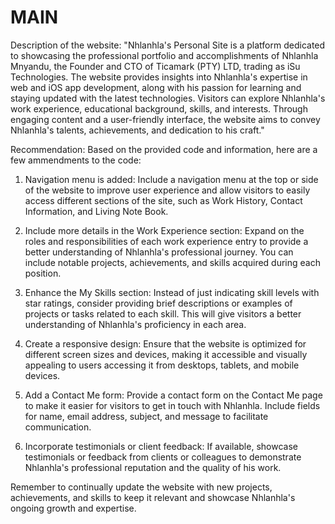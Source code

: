 # MAIN
Description of the website:
"Nhlanhla's Personal Site is a platform dedicated to showcasing the professional portfolio and accomplishments of Nhlanhla Mnyandu, the Founder and CTO of Ticamark (PTY) LTD, trading as iSu Technologies. The website provides insights into Nhlanhla's expertise in web and iOS app development, along with his passion for learning and staying updated with the latest technologies. Visitors can explore Nhlanhla's work experience, educational background, skills, and interests. Through engaging content and a user-friendly interface, the website aims to convey Nhlanhla's talents, achievements, and dedication to his craft."

Recommendation:
Based on the provided code and information, here are a few ammendments to the code:

1. Navigation menu is added: Include a navigation menu at the top or side of the website to improve user experience and allow visitors to easily access different sections of the site, such as Work History, Contact Information, and Living Note Book.

2. Include more details in the Work Experience section: Expand on the roles and responsibilities of each work experience entry to provide a better understanding of Nhlanhla's professional journey. You can include notable projects, achievements, and skills acquired during each position.

3. Enhance the My Skills section: Instead of just indicating skill levels with star ratings, consider providing brief descriptions or examples of projects or tasks related to each skill. This will give visitors a better understanding of Nhlanhla's proficiency in each area.

4. Create a responsive design: Ensure that the website is optimized for different screen sizes and devices, making it accessible and visually appealing to users accessing it from desktops, tablets, and mobile devices.

5. Add a Contact Me form: Provide a contact form on the Contact Me page to make it easier for visitors to get in touch with Nhlanhla. Include fields for name, email address, subject, and message to facilitate communication.

6. Incorporate testimonials or client feedback: If available, showcase testimonials or feedback from clients or colleagues to demonstrate Nhlanhla's professional reputation and the quality of his work.

Remember to continually update the website with new projects, achievements, and skills to keep it relevant and showcase Nhlanhla's ongoing growth and expertise.